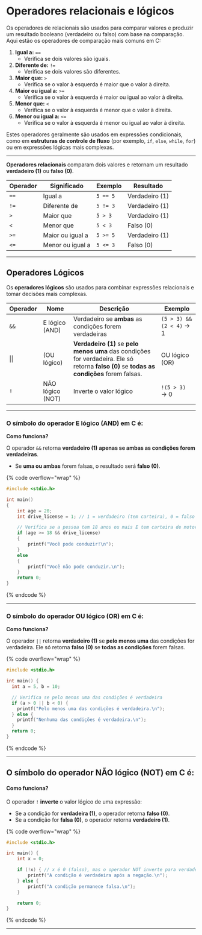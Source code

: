 # Operadores relacionais e lógicos

Os operadores de relacionais são usados para comparar valores e produzir um resultado booleano (verdadeiro ou falso) com base na comparação. Aqui estão os operadores de comparação mais comuns em C:

1. **Igual a:** `==`
   * Verifica se dois valores são iguais.
2. **Diferente de:** `!=`
   * Verifica se dois valores são diferentes.
3. **Maior que:** `>`
   * Verifica se o valor à esquerda é maior que o valor à direita.
4. **Maior ou igual a:** `>=`
   * Verifica se o valor à esquerda é maior ou igual ao valor à direita.
5. **Menor que:** `<`
   * Verifica se o valor à esquerda é menor que o valor à direita.
6. **Menor ou igual a:** `<=`
   * Verifica se o valor à esquerda é menor ou igual ao valor à direita.

Estes operadores geralmente são usados em expressões condicionais, como em **estruturas de controle de fluxo** (por exemplo, `if`, `else`, `while`, `for`) ou em expressões lógicas mais complexas.

***



**Operadores relacionais** comparam dois valores e retornam um resultado **verdadeiro (1)** ou **falso (0)**.

| Operador | Significado      | Exemplo  | Resultado      |
| -------- | ---------------- | -------- | -------------- |
| `==`     | Igual a          | `5 == 5` | Verdadeiro (1) |
| `!=`     | Diferente de     | `5 != 3` | Verdadeiro (1) |
| `>`      | Maior que        | `5 > 3`  | Verdadeiro (1) |
| `<`      | Menor que        | `5 < 3`  | Falso (0)      |
| `>=`     | Maior ou igual a | `5 >= 5` | Verdadeiro (1) |
| `<=`     | Menor ou igual a | `5 <= 3` | Falso (0)      |



***

## **Operadores Lógicos**

Os **operadores lógicos** são usados para combinar expressões relacionais e tomar decisões mais complexas.

| Operador | Nome             | Descrição                                                                                                                                   | Exemplo                  |
| -------- | ---------------- | ------------------------------------------------------------------------------------------------------------------------------------------- | ------------------------ |
| `&&`     | E lógico (AND)   | Verdadeiro se **ambas** as condições forem verdadeiras                                                                                      | `(5 > 3) && (2 < 4)` → 1 |
| \|\|     | (OU lógico)      | **Verdadeiro (1)** se **pelo menos uma** das condições for verdadeira. Ele só retorna **falso (0)** se **todas as condições** forem falsas. | OU lógico (OR)           |
| `!`      | NÃO lógico (NOT) | Inverte o valor lógico                                                                                                                      | `!(5 > 3)` → 0           |



***



### O símbolo do **operador E lógico (AND)** em C é:

**Como funciona?**

O operador `&&` retorna **verdadeiro (1)** **apenas se ambas as condições forem verdadeiras**.

* Se **uma ou ambas** forem falsas, o resultado será **falso (0)**.

{% code overflow="wrap" %}
```c
#include <stdio.h>

int main()
{
    int age = 20;
    int drive_license = 1; // 1 = verdadeiro (tem carteira), 0 = falso

    // Verifica se a pessoa tem 18 anos ou mais E tem carteira de motorista
    if (age >= 18 && drive_license)
    {
        printf("Você pode conduzir!\n");
    }
    else
    {
        printf("Você não pode conduzir.\n");
    }
    return 0;
}
```
{% endcode %}

***



### O símbolo do **operador OU lógico (OR)** em C é:

**Como funciona?**

O operador `||` retorna **verdadeiro (1)** se **pelo menos uma** das condições for verdadeira. Ele só retorna **falso (0)** se **todas as condições** forem falsas.

{% code overflow="wrap" %}
```c
#include <stdio.h>

int main() {
  int a = 5, b = 10;

  // Verifica se pelo menos uma das condições é verdadeira
  if (a > 0 || b < 0) {
    printf("Pelo menos uma das condições é verdadeira.\n");
  } else {
    printf("Nenhuma das condições é verdadeira.\n");
  }
  return 0;
}
```
{% endcode %}



***



## O símbolo do **operador NÃO lógico (NOT)** em C é:

#### &#x20;**Como funciona?**

O operador `!` **inverte** o valor lógico de uma expressão:

* Se a condição for **verdadeira (1)**, o operador retorna **falso (0)**.
* Se a condição for **falsa (0)**, o operador retorna **verdadeiro (1)**.

{% code overflow="wrap" %}
```c
#include <stdio.h>

int main() {
    int x = 0;

    if (!x) { // x é 0 (falso), mas o operador NOT inverte para verdadeiro
        printf("A condição é verdadeira após a negação.\n");
    } else {
        printf("A condição permanece falsa.\n");
    }

    return 0;
}
```
{% endcode %}



***

